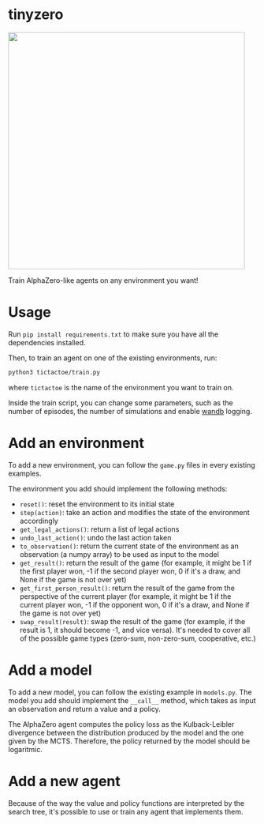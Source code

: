 # tinyzero

<img src="https://github.com/s-casci/tinyzero/blob/main/tinyzero.png" width="480">

Train AlphaZero-like agents on any environment you want!

# Usage
Run `pip install requirements.txt` to make sure you have all the dependencies installed.

Then, to train an agent on one of the existing environments, run:
```bash
python3 tictactoe/train.py
```
where `tictactoe` is the name of the environment you want to train on.

Inside the train script, you can change some parameters, such as the number of episodes, the number of simulations and enable [wandb](https://wandb.ai/site) logging.

# Add an environment

To add a new environment, you can follow the `game.py` files in every existing examples.

The environment you add should implement the following methods:
- `reset()`: reset the environment to its initial state
- `step(action)`: take an action and modifies the state of the environment accordingly
- `get_legal_actions()`: return a list of legal actions
- `undo_last_action()`: undo the last action taken
- `to_observation()`: return the current state of the environment as an observation (a numpy array) to be used as input to the model
- `get_result()`: return the result of the game (for example, it might be 1 if the first player won, -1 if the second player won, 0 if it's a draw, and None if the game is not over yet)
- `get_first_person_result()`: return the result of the game from the perspective of the current player (for example, it might be 1 if the current player won, -1 if the opponent won, 0 if it's a draw, and None if the game is not over yet)
- `swap_result(result)`: swap the result of the game (for example, if the result is 1, it should become -1, and vice versa). It's needed to cover all of the possible game types (zero-sum, non-zero-sum, cooperative, etc.)

# Add a model

To add a new model, you can follow the existing example in `models.py`. The model you add should implement the `__call__` method, which takes as input an observation and return a value and a policy.

The AlphaZero agent computes the policy loss as the Kulback-Leibler divergence between the distribution produced by the model and the one given by the MCTS. Therefore, the policy returned by the model should be logaritmic.

# Add a new agent

Because of the way the value and policy functions are interpreted by the search tree, it's possible to use or train any agent that implements them.
